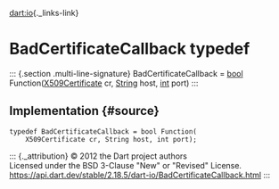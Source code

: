 [dart:io](../dart-io/dart-io-library){._links-link}

BadCertificateCallback typedef
==============================

::: {.section .multi-line-signature}
BadCertificateCallback = [bool](../dart-core/bool-class)
Function([X509Certificate](x509certificate-class) cr,
[String](../dart-core/string-class) host, [int](../dart-core/int-class)
port)
:::

Implementation {#source}
--------------

``` {.language-dart data-language="dart"}
typedef BadCertificateCallback = bool Function(
    X509Certificate cr, String host, int port);
```

::: {._attribution}
© 2012 the Dart project authors\
Licensed under the BSD 3-Clause \"New\" or \"Revised\" License.\
<https://api.dart.dev/stable/2.18.5/dart-io/BadCertificateCallback.html>
:::
